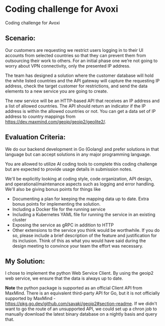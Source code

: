 # Coding challenge for Avoxi
Coding challenge for Avoxi

## Scenario:
Our customers are requesting we restrict users logging in to their UI accounts from selected countries so that they can prevent them from outsourcing their work to others.  For an initial phase one we’re not going to worry about VPN connectivity, only the presented IP address.

The team has designed a solution where the customer database will hold the white listed countries and the API gateway will capture the requesting IP address, check the target customer for restrictions, and send the data elements to a new service you are going to create.  

The new service will be an HTTP-based API that receives an IP address and a list of allowed countries.  The API should return an indicator if the IP address is within the allowed countries or not.  You can get a data set of IP address to country mappings from https://dev.maxmind.com/geoip/geoip2/geolite2/.

## Evaluation Criteria:
We do our backend development in Go (Golang) and prefer solutions in that language but can accept solutions in any major programming language.

You are allowed to utilize AI coding tools to complete this coding challenge but are expected to provide usage details in submission notes.

We'll be explicitly looking at coding style, code organization, API design, and operational/maintenance aspects such as logging and error handling.  We'll also be giving bonus points for things like
* Documenting a plan for keeping the mapping data up to date.  Extra bonus points for implementing the solution.
* Including a Docker file for the running service
* Including a Kubernetes YAML file for running the service in an existing cluster
* Exposing the service as gRPC in addition to HTTP
* Other extensions to the service you think would be worthwhile.  If you do so, please include a brief description of the feature and justification for its inclusion.  Think of this as what you would have said during the design meeting to convince your team the effort was necessary.

## My Solution:
I chose to implement the python Web Service Client. By using the geoip2 web service, we ensure that the data is always up to date.

**Note** the python package is supported as an official Client API from MaxMind.
There is an equivalent third-party API for Go, but it is not officially supported by MaxMind - https://pkg.go.dev/github.com/savaki/geoip2#section-readme.
If we didn't want to go the route of an unsupported API, we could set up a chron job to manually download the latest binary database on a nightly basis and query that.